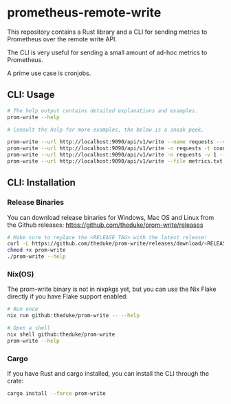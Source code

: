 # prometheus-remote-write

This repository contains a Rust library and a CLI for sending metrics to
Prometheus over the remote write API.

The CLI is very useful for sending a small amount of ad-hoc metrics to Prometheus.

A prime use case is cronjobs.

## CLI: Usage

```bash
# The help output contains detailed explanations and examples.
prom-write --help

# Consult the help for more examples, the below is a sneak peek.

prom-write --url http://localhost:9090/api/v1/write --name requests --value 1
prom-write --url http://localhost:9090/api/v1/write -n requests -t counter -v 1
prom-write --url http://localhost:9090/api/v1/write -n requests -v 1 --label method=GET -l path=/api/v1/write
prom-write --url http://localhost:9090/api/v1/write --file metrics.txt -l instance=localhost
```

## CLI: Installation

### Release Binaries

You can download release binaries for Windows, Mac OS and Linux from the Github
releases: https://github.com/theduke/prom-write/releases

```bash
# Make sure to replace the <RELEASE_TAG> with the latest release!
curl -L https://github.com/theduke/prom-write/releases/download/<RELEASE_TAG>/prom-write-linux-x86 > prom-write
chmod +x prom-write
./prom-write --help
```

### Nix(OS)

The prom-write binary is not in nixpkgs yet, but you can use the Nix Flake
directly if you have Flake support enabled:

```bash
# Run once
nix run github:theduke/prom-write -- --help

# Open a shell
nix shell github:theduke/prom-write
prom-write --help
```

### Cargo

If you have Rust and cargo installed, you can install the CLI through the crate:

```bash
cargo install --force prom-write
```

